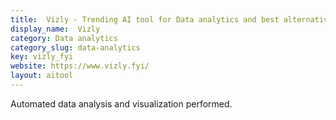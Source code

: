 ```yaml
---
title:  Vizly - Trending AI tool for Data analytics and best alternatives
display_name:  Vizly
category: Data analytics
category_slug: data-analytics
key: vizly_fyi
website: https://www.vizly.fyi/
layout: aitool
---
```


Automated data analysis and visualization performed.
